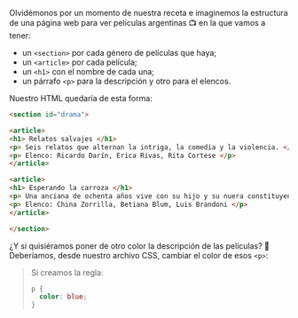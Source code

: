 Olvidémonos por un momento de nuestra receta e imaginemos la estructura de una página web para ver películas argentinas :tv: en la que vamos a tener: 

* un `<section>` por cada género de películas que haya;
* un `<article>` por cada película;
* un `<h1>` con el nombre de cada una;
* un párrafo `<p>` para la descripción y otro para el elencos.

Nuestro HTML quedaría de esta forma: 

```html
<section id="drama">

<article>
<h1> Relatos salvajes </h1>
<p> Seis relatos que alternan la intriga, la comedia y la violencia. </p>
<p> Elenco: Ricardo Darín, Erica Rivas, Rita Cortese </p>
</article>

<article>
<h1> Esperando la carroza </h1>
<p> Una anciana de ochenta años vive con su hijo y su nuera constituyendo una pesada carga para él y su mujer. </p>
<p> Elenco: China Zorrilla, Betiana Blum, Luis Brandoni </p>
</article>

</section>
```

¿Y si quisiéramos poner de otro color la descripción de las películas? :thinking: Deberíamos, desde nuestro archivo CSS, cambiar el color de esos `<p>`:

> Si creamos la regla:
>
> ```css
> p {
>	color: blue;
> }
```

